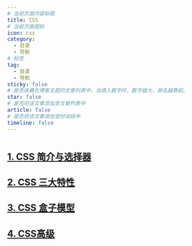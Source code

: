 ```yaml
---
# 当前页面内容标题
title: CSS
# 当前页面图标
icon: css
category:
  - 目录
  - 导航
# 标签
tag:
  - 目录
  - 导航
sticky: false
# 是否收藏在博客主题的文章列表中，当填入数字时，数字越大，排名越靠前。
star: false
# 是否将该文章添加至文章列表中
article: false
# 是否将该文章添加至时间线中
timeline: false
---
```


#

## [1. CSS 简介与选择器](/codenotes/web/CSS/简介与选择器.html)

## [2. CSS 三大特性](/codenotes/web/CSS/三大特性.html)

## [3. CSS 盒子模型](/codenotes/web/CSS/CSS盒子模型.html)

## [4. CSS高级](/codenotes/web/CSS/CSS高级.html)
